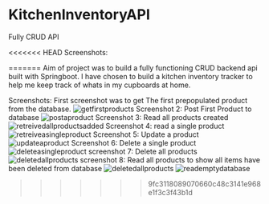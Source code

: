 # KitchenInventoryAPI
Fully CRUD API 

<<<<<<< HEAD
Screenshots:

=======
Aim of project was to build a fully functioning CRUD backend api built with Springboot.
I have chosen to build a kitchen inventory tracker to help me keep track of whats in my cupboards at home. 

Screenshots:
First screenshot was to get The first prepopulated product from the database.
![getfirstproducts](https://user-images.githubusercontent.com/81887091/144615647-37386ce9-d4e0-41f4-8054-ef72b052d3d5.PNG)
Screenshot 2: Post First Product to database 
![postaproduct](https://user-images.githubusercontent.com/81887091/144615988-e4a45b99-7023-49ff-bd47-a49a63f85e5a.PNG)
Screenshot 3: Read all products created 
![retreivedallproductsadded](https://user-images.githubusercontent.com/81887091/144616191-9cf80007-b7c1-49c3-85b9-195d9cc40a23.PNG)
Screenshot 4: read a single product
![retreiveasingleproduct](https://user-images.githubusercontent.com/81887091/144616250-b2ef7445-edca-4e25-b72f-0d92b69a1aef.PNG)
Screenshot 5: Update a product
![updateaproduct](https://user-images.githubusercontent.com/81887091/144616294-d075e0fa-47e1-4f1d-9666-b2cb9ee97573.PNG)
Screenshot 6: Delete a single product
![deleteasingleproduct](https://user-images.githubusercontent.com/81887091/144616384-26af86d5-c112-49f9-93a4-b382d1f58140.PNG)
screenshot 7: Delete all products
![deletedallproducts](https://user-images.githubusercontent.com/81887091/144616449-d61c0baa-3e57-4132-b1a4-f58d965f6dda.PNG)
screenshot 8: Read all products to show all items have been deleted from database
![deletedallproducts](https://user-images.githubusercontent.com/81887091/144617396-77182680-cd5e-4c13-b43d-67113e188cb7.PNG)
![reademptydatabase](https://user-images.githubusercontent.com/81887091/144617431-5bf736f5-b45c-4da0-94fc-5ed0c0e707af.PNG)
>>>>>>> 9fc3118089070660c48c3141e968e1f3c3f43b1d
